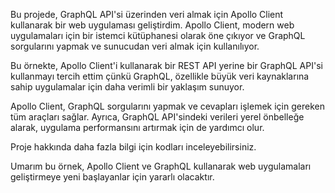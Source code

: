 
Bu projede, GraphQL API'si üzerinden veri almak için Apollo Client kullanarak bir web uygulaması geliştirdim. Apollo Client, modern web uygulamaları için bir istemci kütüphanesi olarak öne çıkıyor ve GraphQL sorgularını yapmak ve sunucudan veri almak için kullanılıyor.

Bu örnekte, Apollo Client'i kullanarak bir REST API yerine bir GraphQL API'si kullanmayı tercih ettim çünkü GraphQL, özellikle büyük veri kaynaklarına sahip uygulamalar için daha verimli bir yaklaşım sunuyor.

Apollo Client, GraphQL sorgularını yapmak ve cevapları işlemek için gereken tüm araçları sağlar. Ayrıca, GraphQL API'sindeki verileri yerel önbelleğe alarak, uygulama performansını artırmak için de yardımcı olur.

Proje hakkında daha fazla bilgi için kodları inceleyebilirsiniz.

Umarım bu örnek, Apollo Client ve GraphQL kullanarak web uygulamaları geliştirmeye yeni başlayanlar için yararlı olacaktır.
